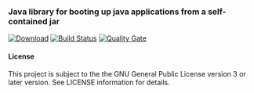 ### Java library for booting up java applications from a self-contained jar
[![Download](https://api.bintray.com/packages/hdecarne/maven/java-boot/images/download.svg)](https://bintray.com/hdecarne/maven/java-boot/_latestVersion)
[![Build Status](https://travis-ci.com/hdecarne/java-boot.svg?branch=master)](https://travis-ci.com/hdecarne/java-boot)
[![Quality Gate](https://sonarcloud.io/api/badges/gate?key=de.carne.common:java-boot)](https://sonarcloud.io/dashboard/index/de.carne.common:java-boot)

#### License
This project is subject to the the GNU General Public License version 3 or later version.
See LICENSE information for details.
